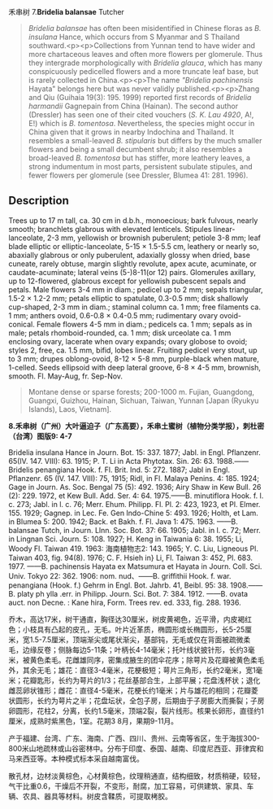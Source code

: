 禾串树
7.**Bridelia balansae** Tutcher

> *Bridelia balansae* has often been misidentified in Chinese floras as *B. insulana* Hance, which occurs from S Myanmar and S Thailand southward.&lt;p&gt;&lt;p&gt;Collections from Yunnan tend to have wider and more chartaceous leaves and often more flowers per glomerule. Thus they intergrade morphologically with *Bridelia glauca*, which has many conspicuously pedicelled flowers and a more truncate leaf base, but is rarely collected in China.&lt;p&gt;&lt;p&gt;The name *\"Bridelia pachinensis* Hayata\" belongs here but was never validly published.&lt;p&gt;&lt;p&gt;Zhang and Qiu (Guihaia 19(3): 195. 1999) reported first records of *Bridelia harmandii* Gagnepain from China (Hainan). The second author (Dressler) has seen one of their cited vouchers (*S. K. Lau 4920*, A!, E!) which is *B. tomentosa*. Nevertheless, the species might occur in China given that it grows in nearby Indochina and Thailand. It resembles a small-leaved *B. stipularis* but differs by the much smaller flowers and being a small decumbent shrub; it also resembles a broad-leaved *B. tomentosa* but has stiffer, more leathery leaves, a strong indumentum in most parts, persistent subulate stipules, and fewer flowers per glomerule (see Dressler, Blumea 41: 281. 1996).


## Description
Trees up to 17 m tall, ca. 30 cm in d.b.h., monoecious; bark fulvous, nearly smooth; branchlets glabrous with elevated lenticels. Stipules linear-lanceolate, 2-3 mm, yellowish or brownish puberulent; petiole 3-8 mm; leaf blade elliptic or elliptic-lanceolate, 5-15 × 1.5-5.5 cm, leathery or nearly so, abaxially glabrous or only puberulent, adaxially glossy when dried, base cuneate, rarely obtuse, margin slightly revolute, apex acute, acuminate, or caudate-acuminate; lateral veins (5-)8-11(or 12) pairs. Glomerules axillary, up to 12-flowered, glabrous except for yellowish pubescent sepals and petals. Male flowers 3-4 mm in diam.; pedicel up to 2 mm; sepals triangular, 1.5-2 × 1.2-2 mm; petals elliptic to spatulate, 0.3-0.5 mm; disk shallowly cup-shaped, 2-3 mm in diam.; staminal column ca. 1 mm; free filaments ca. 1 mm; anthers ovoid, 0.6-0.8 × 0.4-0.5 mm; rudimentary ovary ovoid-conical. Female flowers 4-5 mm in diam.; pedicels ca. 1 mm; sepals as in male; petals rhomboid-rounded, ca. 1 mm; disk urceolate ca. 1 mm enclosing ovary, lacerate when ovary expands; ovary globose to ovoid; styles 2, free, ca. 1.5 mm, bifid, lobes linear. Fruiting pedicel very stout, up to 3 mm; drupes oblong-ovoid, 8-12 × 5-8 mm, purple-black when mature, 1-celled. Seeds ellipsoid with deep lateral groove, 6-8 × 4-5 mm, brownish, smooth. Fl. May-Aug, fr. Sep-Nov.


> Montane dense or sparse forests; 200-1000 m. Fujian, Guangdong, Guangxi, Guizhou, Hainan, Sichuan, Taiwan, Yunnan [Japan (Ryukyu Islands), Laos, Vietnam].

**8.禾串树（广州）大叶逼迫子（广东高要），禾串土蜜树（植物分类学报），刺杜密（台湾）图版9: 4-7**

Bridelia insulana Hance in Journ. Bot. 15: 337. 1877; Jabl. in Engl. Pflanzenr. 65(IV. 147. VIII): 63. 1915; P. T. Li in Acta Phytotax. Sin. 26: 63. 1988.——Bridelis penangiana Hook. f. Fl. Brit. Ind. 5: 272. 1887; Jabl in Engl. Pflanzenr. 65 (IV. 147. VIII): 75, 1915; Ridl, in Fl. Malaya Penins. 4: 185. 1924; Gage in Journ. As. Soc. Bengal 75 (5): 492. 1936; Airy Shaw in Kew Bull. 26 (2): 229. 1972, et Kew Bull. Add. Ser. 4: 64. 1975.——B. minutiflora Hook. f. l. c. 273; Jabl. in l. c. 76; Merr. Ehum. Philipp. Fl. Pl. 2: 423, 1923, et Pl. Elmer. 155. 1929; Gagnep. in Lec. Fe. Gen Indo-Chine 5: 493. 1926; Holth, et Lam. in Blumea 5: 200. 1942; Back. et Bakh. f. Fl. Java 1: 475. 1963. ——B. balansae Tutch, in Journ. Llnn. Soc. Bot. 37: 66. 1905; Jabl. in l. c. 72; Merr. in Lingnan Sci. Journ. 5: 108. 1927; H. Keng in Taiwania 6: 38. 1955; Li, Woody Fl. Taiwan 419. 1963: 海南植物志2: 143. 1965; Y. C. Liu, Ligneous Pl. Taiwan 403, fig. 94(8). 1976; C. F. Hsieh in} Li, Fl. Taiwan 3: 452, Pl. 683. 1977. ——B. pachinensis Hayata ex Matsumura et Hayata in Journ. Coll. Sci. Univ. Tokyo 22: 362. 1906: nom. nud、——B. griffithii Hook. f. war. penangiana (Hook. f.) Gehrm in Engl. Bot. Jahrb. 41, Beibl. 95: 38. 1908.——B. platy ph ylla .err. in Philipp. Journ. Sci. Bot. 7: 384. 1912. ——B. ovata auct. non Decne. : Kane hira, Form. Trees rev. ed. 333, fig. 288. 1936.

乔木，高达17米，树干通直，胸径达30厘米，树皮黄褐色，近平滑，内皮褐红色；小枝具有凸起的皮孔，无毛。叶片近革质，椭圆形或长椭圆形，长5-25厘米，宽1.5-7.5厘米，顶端渐尖或尾状渐尖，基部钝，无毛或仅在背面被疏微柔毛，边缘反卷；侧脉每边5-11条；叶柄长4-14毫米；托叶线状披针形，长约3毫米，被黄色柔毛。花雌雄同序，密集成腋生的团伞花序；除萼片及花瓣被黄色柔毛外，其余无毛；雄花：直径3-4毫米，花梗极短；萼片三角形，长约2毫米，宽1毫米；花瓣匙形，长约为萼片的1/3；花丝基部合生，上部平展；花盘浅杯状；退化雌蕊卵状锥形；雌花：直径4-5毫米，花梗长约1毫米；片与雄花的相同；花瓣菱状圆形，长约为萼片之半；花盘坛状，全包子房，后期由于子房膨大而撕裂；子房卵圆形，花柱2，分离，长约1.5毫米，顶端2裂，裂片线形。核果长卵形，直径约1厘米，成熟时紫黑色，1室。花期3 8月，果期9-11月。

产于福建、台湾、广东、海南、广西、四川、贵州、云南等省区，生于海拔300-800米山地疏林或山谷密林中。分布于印度、泰国、越南、印度尼西亚、菲律宾和马来西亚等。本种模式标本采自越南富伐。

散孔材，边材淡黄棕色，心材黄棕色，纹理稍通直，结构细致，材质稍硬，较轻，气干比重0.6，干燥后不开裂，不变形，耐腐，加工容易，可供建筑、家具、车辆、农具、器具等材料。树皮含鞣质，可提取栲胶。
